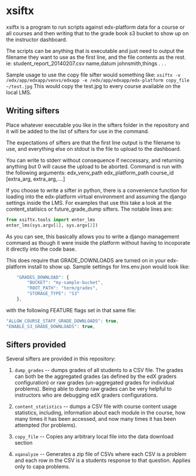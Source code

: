 xsiftx
======

xsiftx is a program to run scripts against edx-platform data for a
course or all courses and then writing that to the grade book s3
bucket to show up on the instructor dashboard.

The scripts can be anything that is executable and just need to output
the filename they want to use as the first line, and the file contents
as the rest.  ie:
student_report_20140207.csv
name,datum
johnsmith,things
.
.
.

Sample usage to use the copy file sifter would something like:
`xsiftx -v /edx/app/edxapp/venvs/edxapp -e /edx/app/edxapp/edx-platform copy_file ~/test.jpg`
This would copy the test.jpg to every course available on the local LMS.

## Writing sifters ##

Place whatever executable you like in the sifters folder in the repository and it will be
added to the list of sifters for use in the command.

The expectations of sifters are that the first line output
is the filename to use, and everything else on stdout is
the file to upload to the dashboard.

You can write to stderr without consequence if neccessary,
and returning anything but 0 will cause the upload to be
aborted. Command is run with the following arguments:
<sifter> edx_venv_path edx_platform_path course_id [extra_arg, extra_arg,....]

If you choose to write a sifter in python, there is a convenience function for
loading into the edx-platform virtual environment and assuming the django settings
inside the LMS.  For examples that use this take a look at the content_statisics or
future_grade_dump sifters.  The notable lines are:
```python
from xsiftx.tools import enter_lms
enter_lms(sys.argv[1], sys.argv[2])
```

As you can see, this basically allows you to write a django management command as
though it were inside the platform without having to incoporate it directly into the
code base.

This does require that GRADE_DOWNLOADS are turned on in your edx-platform install to show up. Sample settings for lms.env.json would look like:
```javascript
    "GRADES_DOWNLOAD": {
        "BUCKET": "my-sample-bucket", 
        "ROOT_PATH": "term/grades", 
        "STORAGE_TYPE": "S3"
    },
```
with the following FEATURE flags set in that same file:
```javascript
"ALLOW_COURSE_STAFF_GRADE_DOWNLOADS": true, 
"ENABLE_S3_GRADE_DOWNLOADS": true,
```

## Sifters provided ##

Several sifters are provided in this repository:

1. `dump_grades` -- dumps grades of all students to a CSV file.  The
grades can both be the aggregated grades (as defined by the edX
graders configuration) or raw grades (un-aggregated grades for
individual problems).  Being able to dump raw grades can be very
helpful to instructors who are debugging edX graders configurations.

2. `content_statistics` -- dumps a CSV file with course content usage
statistics, including, information about each module in the course,
how many times it has been accessed, and now many times it has been
attempted (for problems).

3. `copy_file` -- Copies any arbitrary local file into the data
download section

4. `xqanalyze` -- Generates a zip file of CSVs where each CSV is a
problem and each row in the CSV is a students response to that
question.  Applies only to capa problems.
